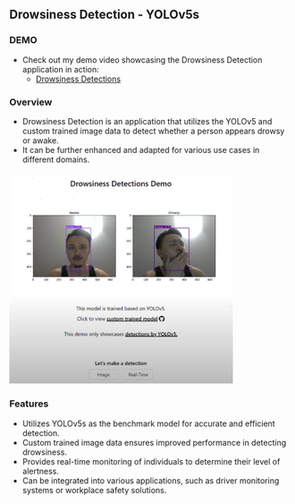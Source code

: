 ## Drowsiness Detection - YOLOv5s

### DEMO

- Check out my demo video showcasing the Drowsiness Detection application in action:
  - [Drowsiness Detections](https://www.youtube.com/watch?v=KFHNxGSGBc8&feature=youtu.be)

### Overview

- Drowsiness Detection is an application that utilizes the YOLOv5 and custom trained image data to detect whether a person appears drowsy or awake.
- It can be further enhanced and adapted for various use cases in different domains.

<img src="drowsiness_demo.png" alt="Alt Text" width="400" height="auto">

### Features

- Utilizes YOLOv5s as the benchmark model for accurate and efficient detection.
- Custom trained image data ensures improved performance in detecting drowsiness.
- Provides real-time monitoring of individuals to determine their level of alertness.
- Can be integrated into various applications, such as driver monitoring systems or workplace safety solutions.
